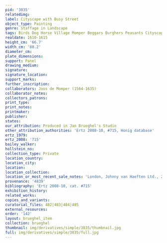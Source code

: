 ```yaml
---
pid: '3035'
relatedimg: 
label: Cityscape with Busy Street
object_type: Painting
genre: Staffage in Landscape
tags: Birds Dog Horse Village Momper Beggars Burghers Peasants Cityscape Cart Wagon
realdate: 1610-1615
height_cm: '66.7'
width_cm: '88.2'
diameter_cm: 
plate_dimensions: 
support: Panel
drawing_medium: 
signature: 
signature_location: 
support_marks: 
further_inscription: 
collaborators: Joos de Momper (1564-1635)
collaborator_notes: 
collectors_patrons: 
print_type: 
print_notes: 
printmaker: 
publisher: 
states: 
our_attribution: Produced in Jan Brueghel's Studio
other_attribution_authorities: 'Ertz 2008-10, #715, Honig database'
ertz_1979: 
ertz_2008: '715'
bailey_walker: 
hollstein_no: 
collection_type: Private
location_country: 
location_city: 
location: 
location_collection: 
location_or_most_recent_sale_notes: 'London, Johnny van Haeften Ltd., 2008, inv. #6'
provenance: '4839'
bibliography: 'Ertz 2008-10, cat. #715'
exhibition_history: 
related_works: 
copies_and_variants: 
curatorial_files: 482|483|484|485
external_resources: 
order: '142'
layout: brueghel_item
collection: brueghel
thumbnail: img/derivatives/simple/3035/thumbnail.jpg
full: img/derivatives/simple/3035/full.jpg
---
```

